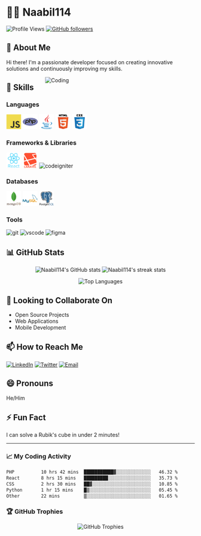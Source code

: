 # 👨‍💻 Naabil114
![Profile Views](https://komarev.com/ghpvc/?username=Naabil114&color=brightgreen)
[![GitHub followers](https://img.shields.io/github/followers/Naabil114?label=Follow&style=social)](https://github.com/Naabil114)

## 👋 About Me
Hi there! I'm a passionate developer focused on creating innovative solutions and continuously improving my skills.

<img align="right" alt="Coding" width="400" src="https://avatars.githubusercontent.com/u/157262993?v=4">

## 🚀 Skills

### Languages
<p align="left">
  <img src="https://raw.githubusercontent.com/devicons/devicon/master/icons/javascript/javascript-original.svg" alt="javascript" width="40" height="40"/>
  <img src="https://raw.githubusercontent.com/devicons/devicon/master/icons/php/php-original.svg" alt="php" width="40" height="40"/>
  <img src="https://raw.githubusercontent.com/devicons/devicon/master/icons/java/java-original.svg" alt="java" width="40" height="40"/>
  <img src="https://raw.githubusercontent.com/devicons/devicon/master/icons/html5/html5-original-wordmark.svg" alt="html5" width="40" height="40"/>
  <img src="https://raw.githubusercontent.com/devicons/devicon/master/icons/css3/css3-original-wordmark.svg" alt="css3" width="40" height="40"/>
</p>

### Frameworks & Libraries
<p align="left">
  <img src="https://raw.githubusercontent.com/devicons/devicon/master/icons/react/react-original-wordmark.svg" alt="react" width="40" height="40"/>
  <img src="https://raw.githubusercontent.com/devicons/devicon/master/icons/laravel/laravel-plain-wordmark.svg" alt="laravel" width="40" height="40"/>
  <img src="https://cdn.worldvectorlogo.com/logos/codeigniter.svg" alt="codeigniter" width="40" height="40"/>
</p>

### Databases
<p align="left">
  <img src="https://raw.githubusercontent.com/devicons/devicon/master/icons/mongodb/mongodb-original-wordmark.svg" alt="mongodb" width="40" height="40"/>
  <img src="https://raw.githubusercontent.com/devicons/devicon/master/icons/mysql/mysql-original-wordmark.svg" alt="mysql" width="40" height="40"/>
  <img src="https://raw.githubusercontent.com/devicons/devicon/master/icons/postgresql/postgresql-original-wordmark.svg" alt="postgresql" width="40" height="40"/>
</p>

### Tools
<p align="left">
  <img src="https://www.vectorlogo.zone/logos/git-scm/git-scm-icon.svg" alt="git" width="40" height="40"/>
  <img src="https://upload.wikimedia.org/wikipedia/commons/9/9a/Visual_Studio_Code_1.35_icon.svg" alt="vscode" width="40" height="40"/>
  <img src="https://www.vectorlogo.zone/logos/figma/figma-icon.svg" alt="figma" width="40" height="40"/>
</p>

## 📊 GitHub Stats
<p align="center">
  <img src="https://github-readme-stats.vercel.app/api?username=Naabil114&show_icons=true&theme=radical" alt="Naabil114's GitHub stats" />
  <img src="https://github-readme-streak-stats.herokuapp.com/?user=Naabil114&theme=radical" alt="Naabil114's streak stats" />
</p>

<p align="center">
  <img src="https://github-readme-stats.vercel.app/api/top-langs/?username=Naabil114&layout=compact&theme=radical" alt="Top Languages" />
</p>

## 💞️ Looking to Collaborate On
- Open Source Projects
- Web Applications
- Mobile Development

## 📫 How to Reach Me
<p align="left">
  <a href="https://linkedin.com/in/your-linkedin" target="_blank"><img src="https://img.shields.io/badge/LinkedIn-0077B5?style=for-the-badge&logo=linkedin&logoColor=white" alt="LinkedIn"/></a>
  <a href="https://twitter.com/your-twitter" target="_blank"><img src="https://img.shields.io/badge/Twitter-1DA1F2?style=for-the-badge&logo=twitter&logoColor=white" alt="Twitter"/></a>
  <a href="mailto:your.email@example.com"><img src="https://img.shields.io/badge/Email-D14836?style=for-the-badge&logo=gmail&logoColor=white" alt="Email"/></a>
</p>

## 😄 Pronouns
He/Him

## ⚡ Fun Fact
I can solve a Rubik's cube in under 2 minutes!

---

### 📈 My Coding Activity
<!--START_SECTION:waka-->
```text
PHP          10 hrs 42 mins  ███████████▓░░░░░░░░░░░░░   46.32 %
React        8 hrs 15 mins   █████████░░░░░░░░░░░░░░░░   35.73 %
CSS          2 hrs 30 mins   ██▓░░░░░░░░░░░░░░░░░░░░░░   10.85 %
Python       1 hr 15 mins    █▒░░░░░░░░░░░░░░░░░░░░░░░   05.45 %
Other        22 mins         ▒░░░░░░░░░░░░░░░░░░░░░░░░   01.65 %
```
<!--END_SECTION:waka-->

### 🏆 GitHub Trophies
<p align="center">
  <img src="https://github-profile-trophy.vercel.app/?username=Naabil114&theme=radical&no-frame=false&no-bg=true&margin-w=4" alt="GitHub Trophies" />
</p>
